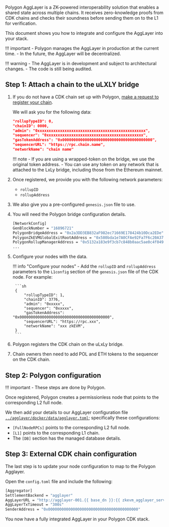 Polygon AggLayer is a ZK-powered interoperability solution that enables a shared state across multiple chains. It receives zero-knowledge proofs from CDK chains and checks their soundness before sending them on to the L1 for verification. 

This document shows you how to integrate and configure the AggLayer into your stack.

!!! important
    - Polygon manages the AggLayer in production at the current time.
    - In the future, the AggLayer will be decentralized.

!!! warning
    - The AggLayer is in development and subject to architectural changes.
    - The code is still being audited.

## Step 1: Attach a chain to the uLXLY bridge

1. If you do not have a CDK chain set up with Polygon, [make a request to register your chain](https://discord.gg/XvpHAxZ). 

    We will ask you for the following data:

    ```json
    "rollupTypeID": 0,
    "chainID": 0000,
    "admin": "0xxxxxxxxxxxxxxxxxxxxxxxxxxxxxxxxxxxxxxxxxxxxxxxx",
    "sequencer": "0xxxxxxxxxxxxxxxxxxxxxxxxxxxxxxxxxxxxxxxxxxx",
    "gasTokenAddress": "0x0000000000000000000000000000000000000000",
    "sequencerURL": "https://rpc.chain.name",
    "networkName": "chain name"
    ```

    !!! note
        - If you are using a wrapped-token on the bridge, we use the original token address. 
        - You can use any token on any network that is attached to the LxLy bridge, including those from the Ethereum mainnet.

2. Once registered, we provide you with the following network parameters:

    - `rollupID`
    - `rollupAddress`

3. We also give you a pre-configured `genesis.json` file to use.

4. You will need the Polygon bridge configuration details.

    ```sh
    [NetworkConfig]
    GenBlockNumber = "16896721"
    PolygonBridgeAddress = "0x2a3DD3EB832aF982ec71669E178424b10Dca2EDe"
    PolygonZkEVMGlobalExitRootAddress = "0x580bda1e7A0CFAe92Fa7F6c20A3794F169CE3CFb"
    PolygonRollupManagerAddress = "0x5132a183e9f3cb7c848b0aac5ae0c4f0491b7ab2"
    ...
    ```

5. Configure your nodes with the data.

    !!! info "Configure your nodes"
        - Add the `rollupID` and `rollupAddress` parameters to the `L1config` section of the `genesis.json` file of the CDK node. For example:

        ```sh
        {
            "rollupTypeID": 1,
            "chainID": 3776,
            "admin": "0xxxxx",
            "sequencer": "0xxxxx",
            "gasTokenAddress": "0x0000000000000000000000000000000000000000",
            "sequencerURL": "https://rpc.xxx",
            "networkName": "xxx zkEVM",
        }
        ```

6. Polygon registers the CDK chain on the uLxLy bridge.

7. Chain owners then need to add POL and ETH tokens to the sequencer on the CDK chain.

## Step 2: Polygon configuration

!!! important
    - These steps are done by Polygon.

Once registered, Polygon creates a permissionless node that points to the corresponding L2 full node.

We then add your details to our AggLayer configuration file [`../agglayer/docker/data/agglayer.toml`](https://github.com/0xPolygon/agglayer/blob/main/docker/data/agglayer/agglayer.toml); specifically these configurations:

* `[FullNodeRPCs]` points to the corresponding L2 full node.
* `[L1]` points to the corresponding L1 chain.
* The `[DB]` section has the managed database details.

## Step 3: External CDK chain configuration

The last step is to update your node configuration to map to the Polygon Agglayer.

Open the `config.toml` file and include the following:

```sh
[Aggregator]
SettlementBackend = "agglayer"
AggLayerURL = "http://agglayer-001.{{ base_dn }}:{{ zkevm_agglayer_server_port }}"
AggLayerTxTimeout = "300s"
SenderAddress = "0x0000000000000000000000000000000000000000"
```

You now have a fully integrated AggLayer in your Polygon CDK stack.

</br>
